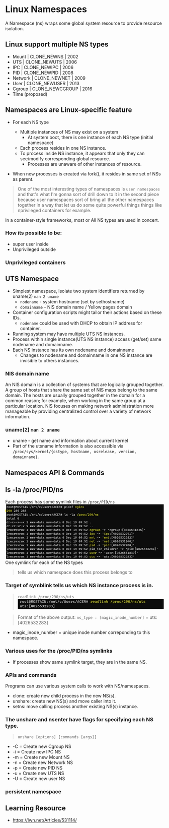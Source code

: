 # Linux Namespaces
A Namespace (ns) wraps some global system resource to provide resource isolation.

## Linux support multiple NS types
* Mount | CLONE_NEWNS | 2002
* UTS | CLONE_NEWUTS | 2006
* IPC | CLONE_NEWIPC | 2006
* PID | CLONE_NEWPID | 2008
* Network | CLONE_NEWNET | 2009
* User | CLONE_NEWUSER | 2013
* Cgroup | CLONE_NEWCGROUP | 2016
* Time (proposed)

## Namespaces are Linux-specific feature
* For each NS type
    * Multiple instances of NS may exist on a system
        * At system boot, there is one instance of each NS type (initial namespace)
    * Each process resides in one NS instance.
    * To process inside NS instance, it appears that only they can see/modify corresponding global resource.
        * Processes are unaware of other instances of resource.

* When new processes is created via fork(), it resides in same set of NSs as parent.

> One of the most interesting types of namespaces is `user namespaces` and that's what I'm gonna sort of drill down to it in the second piece because user namespaces sort of bring all the other namespaces together in a way that let us do some quite powerful things things like nprivileged containers for example.

In a container-style frameworks, most or All  NS types are used in concert.
### How its possible to be:
* super user inside
* Unprivileged outside

### Unprivileged containers


## UTS Namespace
* Simplest namespace, Isolate two system identifiers returned by uname(2) `man 2 uname`
    * `nodename` - system hostname (set by sethostname)
    * `domainname` - NIS domain name / Yellow pages domain
* Container configuration scripts might tailor their actions based on these IDs.
    * `nodename` could be used with DHCP to obtain IP address for container.
* Running system may have multiple UTS NS instances.
* Process within single instance(UTS NS instance) access (get/set) same nodename and domainname.
* Each NS instance has its own nodename and domainname
    * Changes to nodename and domainname in one NS instance are invisible  to others instances.

### NIS domain name
An NIS domain is a collection of systems that are logically grouped together. A group of hosts that share the same set of NIS maps belong to the same domain. The hosts are usually grouped together in the domain for a common reason; for example, when working in the same group at a particular location. NIS focuses on making network administration more manageable by providing centralized control over a variety of network information.

### uname(2) `man 2 uname`
* uname - get name and information about current kernel
* Part of the utsname information is also accessible via `/proc/sys/kernel/{ostype, hostname, osrelease, version, domainname}`.


## Namespaces API & Commands

## ls -la /proc/PID/ns
Each process has some symlink files in `/proc/PID/ns`
![proc/pid/ns](./screens/proc_pid_ns.jpg)
One symlink for each of the NS types

> tells us which namespace does this process belongs to

### Target of symblink tells us which NS instance process is in.
> `readlink /proc/290/ns/uts`
![readlink](./screens/readlink_proc_pid_ns_uts.jpg)

> Format of the above output: `ns_type : [magic_inode_number]` = uts:[4026532283]
 * magic_inode_number =  unique inode number correponding to this namespace.

### Various uses for the  /proc/PID/ns symlinks
 * If processes show same  symlink target, they are in the same NS.

### APIs and commands
Programs can use various system calls to work with NS/namespaces.
* clone: create new child process in the new NS(s).
* unshare: create  new NS(s) and move caller into it.
* setns: move calling process another existing NS(s) instance.

### The unshare and nsenter have flags for specifying each NS type.

> `unshare [options] [commands [args]]`

* -C = Create new Cgroup NS
* -i = Create new IPC NS 
* -m = Create new Mount NS
* -n = Create new Network NS
* -p = Create new PID NS
* -u = Create new UTS NS
* -U = Create new user NS


 ### persistent namespace


## Learning Resource
* https://lwn.net/Articles/531114/